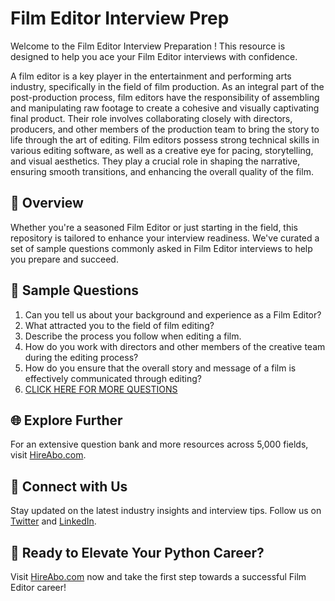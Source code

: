 # Film Editor Interview Prep

Welcome to the Film Editor Interview Preparation ! This resource is designed to help you ace your Film Editor interviews with confidence.

A film editor is a key player in the entertainment and performing arts industry, specifically in the field of film production. As an integral part of the post-production process, film editors have the responsibility of assembling and manipulating raw footage to create a cohesive and visually captivating final product. Their role involves collaborating closely with directors, producers, and other members of the production team to bring the story to life through the art of editing. Film editors possess strong technical skills in various editing software, as well as a creative eye for pacing, storytelling, and visual aesthetics. They play a crucial role in shaping the narrative, ensuring smooth transitions, and enhancing the overall quality of the film.

## 🚀 Overview

Whether you're a seasoned Film Editor or just starting in the field, this repository is tailored to enhance your interview readiness. We've curated a set of sample questions commonly asked in Film Editor interviews to help you prepare and succeed.

## 📝 Sample Questions

1. Can you tell us about your background and experience as a Film Editor?
2. What attracted you to the field of film editing?
3. Describe the process you follow when editing a film.
4. How do you work with directors and other members of the creative team during the editing process?
5. How do you ensure that the overall story and message of a film is effectively communicated through editing?
6. [CLICK HERE FOR MORE QUESTIONS](https://hireabo.com/job/16_2_3/Film%20Editor)

## 🌐 Explore Further

For an extensive question bank and more resources across 5,000 fields, visit [HireAbo.com](https://www.hireabo.com).

## 📱 Connect with Us

Stay updated on the latest industry insights and interview tips. Follow us on [Twitter](https://twitter.com/hireabo) and [LinkedIn](https://www.linkedin.com/in/hire-abo-3609972a8/).

## 🚀 Ready to Elevate Your Python Career?

Visit [HireAbo.com](https://www.hireabo.com) now and take the first step towards a successful Film Editor career!